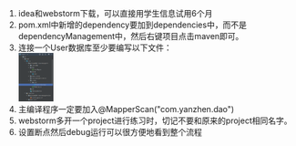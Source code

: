 1. idea和webstorm下载，可以直接用学生信息试用6个月
2. pom.xml中新增的dependency要加到dependencies中，而不是dependencyManagement中，然后右键项目点击maven即可。
3. 连接一个User数据库至少要编写以下文件：<br><img src="505f96057edd5e84b953f60a8eb49a66.png" alt="截图" style="zoom:15%;"/>
4. 主编译程序一定要加入@MapperScan("com.yanzhen.dao")
5. webstorm多开一个project进行练习时，切记不要和原来的project相同名字。
6. 设置断点然后debug运行可以很方便地看到整个流程
